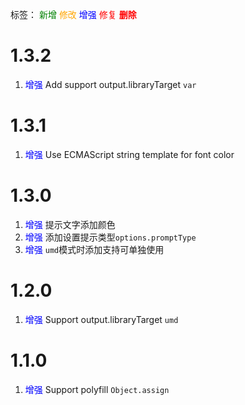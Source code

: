 标签：
<font color=green>新增</font>
<font color=orange>修改</font>
<font color=blue>增强</font>
<font color=red>修复</font>
<font color=red><strong>删除</strong></font>


# 1.3.2
1. <font color=blue>增强</font> Add support output.libraryTarget `var`


# 1.3.1
1. <font color=blue>增强</font> Use ECMAScript string template for font color


# 1.3.0
1. <font color=blue>增强</font> 提示文字添加颜色
2. <font color=blue>增强</font> 添加设置提示类型`options.promptType`
3. <font color=blue>增强</font> `umd`模式时添加支持可单独使用


# 1.2.0
1. <font color=blue>增强</font> Support output.libraryTarget `umd`


# 1.1.0
1. <font color=blue>增强</font> Support polyfill `Object.assign`
